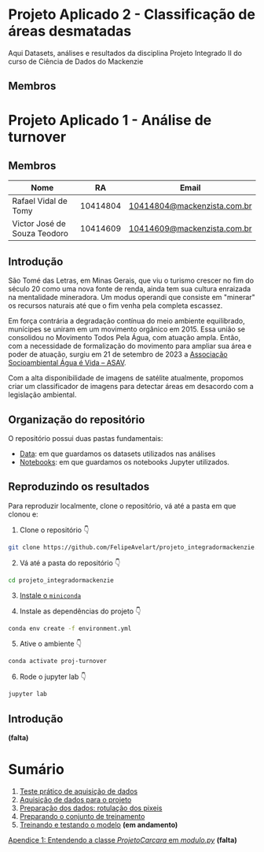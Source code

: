 # Projeto Aplicado 2 - Classificação de áreas desmatadas
Aqui Datasets, análises e resultados da disciplina Projeto Integrado II do curso de Ciência de Dados do Mackenzie

## Membros
# Projeto Aplicado 1 - Análise de turnover
## Membros

| Nome                         | RA       | Email                       |
| ---------------------------- | -------- | --------------------------- |
| Rafael Vidal de Tomy         | 10414804 | 10414804@mackenzista.com.br |
| Victor José de Souza Teodoro | 10414609 | 10414609@mackenzista.com.br |

## Introdução
São Tomé das Letras, em Minas Gerais, que viu o turismo crescer no fim do século 20 como uma nova fonte de renda, ainda tem sua cultura enraizada na mentalidade mineradora. Um modus operandi que consiste em "minerar" os recursos naturais até que o fim venha pela completa escassez.

Em força contrária a degradação contínua do meio ambiente equilibrado, munícipes se uniram em um movimento orgânico em 2015. Essa união se consolidou no Movimento Todos Pela Água, com atuação ampla. Então, com a necessidade de formalização do movimento para ampliar sua área e poder de atuação, surgiu em 21 de setembro de 2023 a [Associação Socioambiental Água é Vida – ASAV](https://asav.com.br/).

Com a alta disponibilidade de imagens de satélite atualmente, propomos criar um classificador de imagens para detectar áreas em desacordo com a legislação ambiental.

## Organização do repositório
O repositório possui duas pastas fundamentais:

- [Data](./data): em que guardamos os datasets utilizados nas análises
- [Notebooks](./notebooks): em que guardamos os notebooks Jupyter utilizados.


## Reproduzindo os resultados
Para reproduzir localmente, clone o repositório, vá até a pasta em que clonou e:

1. Clone o repositório 👇

```bash
git clone https://github.com/FelipeAvelart/projeto_integradormackenzie.git
```
2. Vá até a pasta do repositório 👇

```bash
cd projeto_integradormackenzie
```

3. [Instale o `miniconda`](https://docs.conda.io/projects/conda/en/latest/user-guide/install/index.html)

4. Instale as dependências do projeto 👇

```bash
conda env create -f environment.yml
```

5. Ative o ambiente 👇

```bash
conda activate proj-turnover
```

6. Rode o jupyter lab 👇

```bash
jupyter lab
```



## Introdução
**(falta)**

# Sumário
1. [Teste prático de aquisição de dados](https://github.com/victorteodoro/projeto-aplicado-ii/blob/main/1_Teste_pr%C3%A1tico_de_aquisi%C3%A7%C3%A3o_de_dados.ipynb)
2. [Aquisição de dados para o projeto](https://github.com/victorteodoro/projeto-aplicado-ii/blob/main/2_Aquisi%C3%A7%C3%A3o_de_dados_para_o_projeto.ipynb)
3. [Preparação dos dados: rotulação dos pixeis](https://github.com/victorteodoro/projeto-aplicado-ii/blob/main/3_Prepara%C3%A7%C3%A3o_dos_dados_rotula%C3%A7%C3%A3o_dos_pixeis.ipynb)
4. [Preparando o conjunto de treinamento](https://github.com/victorteodoro/projeto-aplicado-ii/blob/main/4_Preparando_o_conjunto_de_treinamento.ipynb)
5. [Treinando e testando o modelo](https://github.com/victorteodoro/projeto-aplicado-ii/blob/main/5_Treinando_e_testando_o_modelo.ipynb) **(em andamento)**

[Apendice 1: Entendendo a classe *ProjetoCarcara* em *modulo.py*]() **(falta)**
